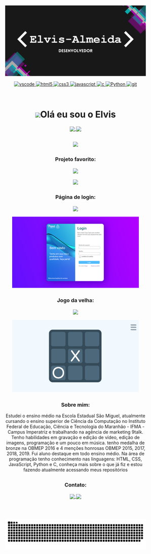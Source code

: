 <div style="background-image: url('./images/background.jpg'); padding: 30px;">

[![banner](./images/banner.jpg)](https://github.com/Elvis-Almeida)
    
<p align="center">
    <a target="_blank" href="https://code.visualstudio.com/">
        <img src="https://cdn.jsdelivr.net/gh/devicons/devicon/icons/vscode/vscode-original.svg" alt="vscode" width="40" height="40"/>
    </a>
    <a target="_blank" href="https://developer.mozilla.org/pt-BR/docs/Web/HTML">
        <img src="https://cdn.jsdelivr.net/gh/devicons/devicon/icons/html5/html5-plain.svg" alt="html5" width="40" height="40"/>
    </a>
    <a target="_blank" href="https://developer.mozilla.org/pt-BR/docs/Web/CSS">
        <img src="https://cdn.jsdelivr.net/gh/devicons/devicon/icons/css3/css3-plain.svg" alt="css3" width="40" height="40"/>
    </a>
    <a target="_blank" href="https://developer.mozilla.org/en-US/docs/Web/JavaScript">
        <img src="https://cdn.jsdelivr.net/gh/devicons/devicon/icons/javascript/javascript-original.svg" alt="javascript" width="40" height="40"/>
    </a>
    <a target="_blank" href="https://github.com/Elvis-Almeida/C">
        <img src="https://cdn.jsdelivr.net/gh/devicons/devicon/icons/c/c-original.svg" alt="c" width="40" height="40"/>
    </a>
    <a target="_blank" href="https://python.org/">
        <img src="https://cdn.jsdelivr.net/gh/devicons/devicon/icons/python/python-original.svg" alt="Python" width="40" height="40"/>
    </a>
    <a target="_blank" href="https://git-scm.com/">
        <img src="https://cdn.jsdelivr.net/gh/devicons/devicon/icons/git/git-original.svg" alt="git" width="40" height="40"/>
    </a>
</p>

<br>

<h4 align="center">

<h1 align="center"><img src="https://media.giphy.com/media/hvRJCLFzcasrR4ia7z/giphy.gif" width="25px">Olá eu sou o Elvis</h1></img>

<p align="center">
    <a target="_blank" href="https://github.com/Elvis-Almeida">
        <img
        align="center"
        height="150em"
        src="https://github-readme-stats.vercel.app/api?username=Elvis-Almeida&show_icons=true&include_all_commits=true&count_private=true&theme=tokyonight"
        />
    </a>
    <a target="_blank" href="https://github.com/Elvis-Almeida">
        <img
        align="center"
        height="150em"
        src="https://github-readme-stats.vercel.app/api/top-langs/?username=Elvis-Almeida&show_icons=true&include_all_commits=true&count_private=true&layout=compact&theme=tokyonight"
        />
    </a>
</p>

##

<p align="center">
        <a target="_blank" href="https://github.com/Elvis-Almeida">
            <img
            align="center"
            src="https://github-profile-trophy.vercel.app/?username=Elvis-Almeida&theme=onedark&no-frame=true&row=1&&margin-w=20&no-bg=true"
            />
        </a>
    </a>
</p>

##

<h3 align="center">Projeto favorito:</h3>

<p align="center">
    <a target="_blank" href="https://github.com/Elvis-Almeida/Elvis-Almeida-Servidor-Linux/wiki/01.-Introdu%C3%A7%C3%A3o">
        <img
        align="center"
        height="120em"
        src="https://github-readme-stats.vercel.app/api/pin/?username=Elvis-Almeida&repo=Elvis-Almeida-Servidor-Linux&theme=tokyonight">
        </img> </a>
        <br><br>
    <a target="_blank" href="https://github.com/Elvis-Almeida/Elvis-Almeida-Servidor-Linux/wiki/01.-Introdu%C3%A7%C3%A3o">
        <img
        align="center"
        width="400em"
        src="https://user-images.githubusercontent.com/70353348/236641774-2d13c069-9ce8-4995-b198-fe64aa8cc8e2.png">
        </img>
    </a>
</p>

##

<h3 align="center">Página de login:</h3>

<p align="center">
    <a target="_blank" href="https://github.com/Elvis-Almeida/Pagina-de-login">
        <img
        align="center"
        height="120em"
        src="https://github-readme-stats.vercel.app/api/pin/?username=Elvis-Almeida&repo=Pagina-de-login&theme=tokyonight">
        </img>
    </a>
    <br><br>
    <a target="_blank" href="https://elvis-almeida.github.io/Pagina-de-login/">
        <img
        align="center"
        width="400em"
        src="./images/tela-de-login.jpg">
        </img>    
    </a>
</p>

##

<h3 align="center">Jogo da velha:</h3>

<p align="center">
    <a target="_blank" href="https://github.com/Elvis-Almeida/Jogo-da-Velha">
        <img
        align="center"
        height="120em"
        src="https://github-readme-stats.vercel.app/api/pin/?username=Elvis-Almeida&repo=Jogo-da-velha&theme=tokyonight">
        </img> </a>
        <br><br>
    <a target="_blank" href="https://elvis-almeida.github.io/Jogo-da-Velha/">
        <img
        align="center"
        width="400em"
        src="./images/tela-jogo-da-velha.jpg">
        </img>
    </a>
</p>

##

<h3 align="center">Sobre mim:</h3>
<p align="center">Estudei o ensino médio na Escola Estadual São Miguel, atualmente cursando o ensino superior de Ciência da Computação no Instituto Federal de Educação, Ciência e Tecnologia do Maranhão - IFMA - Campus Imperatriz e trabalhando na agência de marketing 9talk. Tenho habilidades em gravação e edição de vídeo, edição de imagens, programação e um pouco em música. tenho medalha de bronze na OBMEP 2016 e 4 menções honrosas OBMEP 2015, 2017, 2018, 2019. Fui aluno destaque em todo ensino médio. Na área de programação tenho conhecimento nas linguagens: HTML, CSS, JavaScript, Python e C, conheça mais sobre o que já fiz e estou fazendo atualmente acessando meus repositórios</p>

##

<h3 align="center">Contato:</h3>
<p align="center">
    <a target="_blank" href="https://www.instagram.com/elvis_almeida_dev/">
        <img
        align="center"
        src="https://img.shields.io/badge/Instagram-1C1C1C?style=for-the-badge&logo=instagram&logoColor=00FFFF"
        />
    </a>
    <!-- <a target="_blank" href="">
        <img
        align="center"
        src="https://img.shields.io/badge/Twitter-1C1C1C?style=for-the-badge&logo=twitter&logoColor=00FFFF"
        />
    </a>
    <a target="_blank" href="https://discord.gg/meu-server">
        <img
        align="center"
        src="https://img.shields.io/badge/Discord-1C1C1C?style=for-the-badge&logo=discord&logoColor=00FFFF">
    </a>
    --> <a target="_blank" href="https://www.linkedin.com/in/elvis-almeida1/">
        <img
            align="center"
            src="https://img.shields.io/badge/LinkedIn-1C1C1C?style=for-the-badge&logo=linkedin&logoColor=00FFFF"
    </a>
    <!-- 
    <a target="_blank" href="https://www.youtube.com/channel/link-do-canal">
        <img
        align="center"
        src="https://img.shields.io/badge/YouTube-1C1C1C?style=for-the-badge&logo=youtube&logoColor=00FFFF"
        />
    </a> -->
</p>
<br>
<br>

![Snake animation](https://github.com/Elvis-Almeida/Elvis-Almeida/blob/output/github-contribution-grid-snake.svg)

</div>
